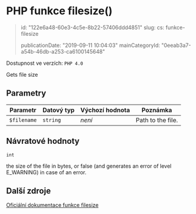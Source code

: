 PHP funkce filesize()
=====================

> id: "122e6a48-60e3-4c5e-8b22-57406ddd4851"
> slug:
> 	cs: funkce-filesize
>
> publicationDate: "2019-09-11 10:04:03"
> mainCategoryId: "0eeab3a7-a54b-46db-a253-ca6100145648"

Dostupnost ve verzích: `PHP 4.0`

Gets file size


Parametry
--------------

| Parametr | Datový typ | Výchozí hodnota | Poznámka |
|-----|-----|-----|-----|
| `$filename` | `string` | *není* | Path to the file. |


Návratové hodnoty
----------------

`int`

the size of the file in bytes, or false (and generates an error
of level E_WARNING) in case of an error.

Další zdroje
------------

[Oficiální dokumentace funkce filesize](https://www.php.net/manual/en/function.filesize.php)
